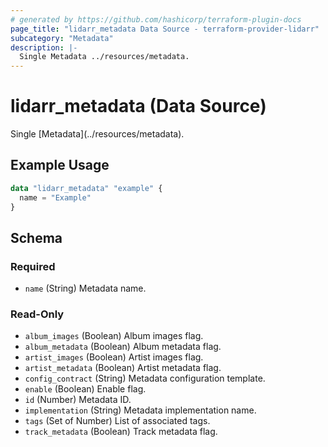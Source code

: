 ```yaml
---
# generated by https://github.com/hashicorp/terraform-plugin-docs
page_title: "lidarr_metadata Data Source - terraform-provider-lidarr"
subcategory: "Metadata"
description: |-
  Single Metadata ../resources/metadata.
---
```


# lidarr_metadata (Data Source)

<!-- subcategory:Metadata -->Single [Metadata](../resources/metadata).

## Example Usage

```terraform
data "lidarr_metadata" "example" {
  name = "Example"
}
```

<!-- schema generated by tfplugindocs -->
## Schema

### Required

- `name` (String) Metadata name.

### Read-Only

- `album_images` (Boolean) Album images flag.
- `album_metadata` (Boolean) Album metadata flag.
- `artist_images` (Boolean) Artist images flag.
- `artist_metadata` (Boolean) Artist metadata flag.
- `config_contract` (String) Metadata configuration template.
- `enable` (Boolean) Enable flag.
- `id` (Number) Metadata ID.
- `implementation` (String) Metadata implementation name.
- `tags` (Set of Number) List of associated tags.
- `track_metadata` (Boolean) Track metadata flag.


